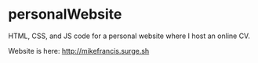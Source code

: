 # personalWebsite

HTML, CSS, and JS code for a personal website where I host an online CV.

Website is here: <http://mikefrancis.surge.sh>
